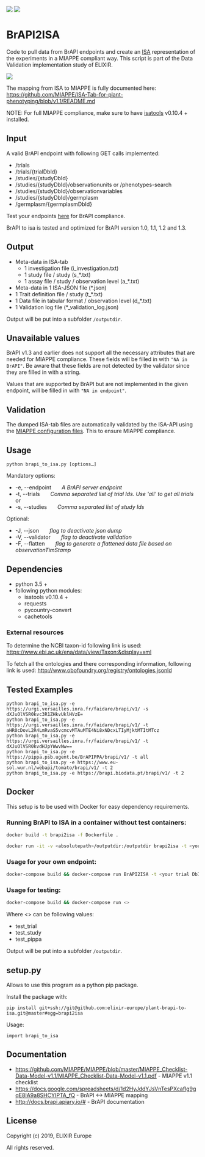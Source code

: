 ![](https://github.com/elixir-europe/plant-brapi-to-isa/workflows/Python%20package/badge.svg)&nbsp;![](https://github.com/elixir-europe/plant-brapi-to-isa/workflows/Docker%20Build/badge.svg)


# BrAPI2ISA

Code to pull data from BrAPI endpoints and create an [ISA](http://isa-tools.org) representation of the experiments in a MIAPPE compliant way. This script is part of the Data Validation implementation study of ELIXIR.

![](https://raw.githubusercontent.com/elixir-europe/plant-brapi-to-isa/master/validation-overview.png)

The mapping from ISA to MIAPPE is fully documented here: https://github.com/MIAPPE/ISA-Tab-for-plant-phenotyping/blob/v1.1/README.md

NOTE: For full MIAPPE compliance, make sure to have [isatools](https://github.com/ISA-tools/isa-api) v0.10.4 + installed.

## Input

A valid BrAPI endpoint with following GET calls implemented:

* /trials
* /trials/{trialDbId}
* /studies/{studyDbId}
* /studies/{studyDbId}/observationunits or /phenotypes-search
* /studies/{studyDbId}/observationvariables
* /studies/{studyDbId}/germplasm
* /germplasm/{germplasmDbId}

Test your endpoints [here](http://webapps.ipk-gatersleben.de/brapivalidator/) for BrAPI compliance.

BrAPI to isa is tested and optimized for BrAPI version 1.0, 1.1, 1.2 and 1.3.

## Output

* Meta-data in ISA-tab
   * 1 investigation file (i_investigation.txt)
   * 1 study file / study (s_*.txt)
   * 1 assay file / study / observation level (a_*.txt)
* Meta-data in 1 ISA-JSON file (*.json)
* 1 Trait definition file / study (t_*.txt)
* 1 Data file in tabular format / observation level (d_*.txt)
* 1 Validation log file (*_validation_log.json)

Output will be put into a subfolder `/outputdir`.

## Unavailable values
BrAPI v1.3 and earlier does not support all the necessary attributes that are needed for MIAPPE compliance. These fields will be filled in with `"NA in BrAPI"`. Be aware that these fields are not detected by the validator since they are filled in with a string. 

Values that are supported by BrAPI but are not implemented in the given endpoint, will be filled in with `"NA in endpoint"`.

## Validation

The dumped ISA-tab files are automatically validated by the ISA-API using the [MIAPPE configuration files](https://github.com/MIAPPE/ISA-Tab-for-plant-phenotyping/tree/v1.1/isaconfig-phenotyping/isaconfig-phenotyping-basic). This to ensure MIAPPE compliance.

## Usage

```
python brapi_to_isa.py [options…]
```

Mandatory options:
* -e, --endpoint &nbsp;&nbsp;&nbsp;&nbsp;&nbsp;&nbsp;*A BrAPI server endpoint*
* -t, --trials &nbsp;&nbsp;&nbsp;&nbsp;&nbsp;&nbsp;*Comma separated list of trial Ids. Use 'all' to get all trials*\
or
* -s, --studies &nbsp;&nbsp;&nbsp;&nbsp;&nbsp;&nbsp;*Comma separated list of study Ids*

Optional:
* -J, --json &nbsp;&nbsp;&nbsp;&nbsp;&nbsp;&nbsp;*flag to deactivate json dump*
* -V, --validator &nbsp;&nbsp;&nbsp;&nbsp;&nbsp;&nbsp;*flag to deactivate validation*
* -F, --flatten &nbsp;&nbsp;&nbsp;&nbsp;&nbsp;&nbsp;*flag to generate a flattened data file based on observationTimStamp*

## Dependencies

* python 3.5 +
* following python modules:
    * isatools v0.10.4 +
    * requests
    * pycountry-convert 
    * cachetools

### External resources

To determine the NCBI taxon-id following link is used:
https://www.ebi.ac.uk/ena/data/view/Taxon:&display=xml

To fetch all the ontologies and there corresponding information, following link is used:
http://www.obofoundry.org/registry/ontologies.jsonld


## Tested Examples

```
python brapi_to_isa.py -e https://urgi.versailles.inra.fr/faidare/brapi/v1/ -s dXJuOlVSR0kvc3R1ZHkvUklHVzE=
python brapi_to_isa.py -e https://urgi.versailles.inra.fr/faidare/brapi/v1/ -t aHR0cDovL2R4LmRvaS5vcmcvMTAuMTE4Ni8xNDcxLTIyMjktMTItMTcz
python brapi_to_isa.py -e https://urgi.versailles.inra.fr/faidare/brapi/v1/ -t dXJuOlVSR0kvdHJpYWwvNw==
python brapi_to_isa.py -e https://pippa.psb.ugent.be/BrAPIPPA/brapi/v1/ -t all
python brapi_to_isa.py -e https://www.eu-sol.wur.nl/webapi/tomato/brapi/v1/ -t 2
python brapi_to_isa.py -e https://brapi.biodata.pt/brapi/v1/ -t 2
```

## Docker

This setup is to be used with Docker for easy dependency requirements.

### Running BrAPI to ISA in a container without test containers:

```bash
docker build -t brapi2isa -f Dockerfile .

docker run -it -v <absolutepath>/outputdir:/outputdir brapi2isa -t <your trial DbId> -e <your endpoint>
```

### Usage for your own endpoint: 

```bash
docker-compose build && docker-compose run BrAPI2ISA -t <your trial DbId> -e <your endpoint>
```

### Usage for testing:

```bash
docker-compose build && docker-compose run <>
```
 Where <> can be following values:
- test_trial
- test_study
- test_pippa


Output will be put into a subfolder `/outputdir`.

## setup<i></i>.py 
Allows to use this program as a python pip package.

Install the package with:
```
pip install git+ssh://git@github.com:elixir-europe/plant-brapi-to-isa.git@master#egg=brapi2isa
```

Usage:

```
import brapi_to_isa
```
## Documentation
 * https://github.com/MIAPPE/MIAPPE/blob/master/MIAPPE_Checklist-Data-Model-v1.1/MIAPPE_Checklist-Data-Model-v1.1.pdf - MIAPPE v1.1 checklist
 * https://docs.google.com/spreadsheets/d/1d2HyJddYJsVnTesPXcaflg9gqE8IA9a8SHCYIPTA_fQ - BrAPI <-> MIAPPE mapping
 * http://docs.brapi.apiary.io/# - BrAPI documentation
 
  
## License 
Copyright (c) 2019, ELIXIR Europe

All rights reserved.
